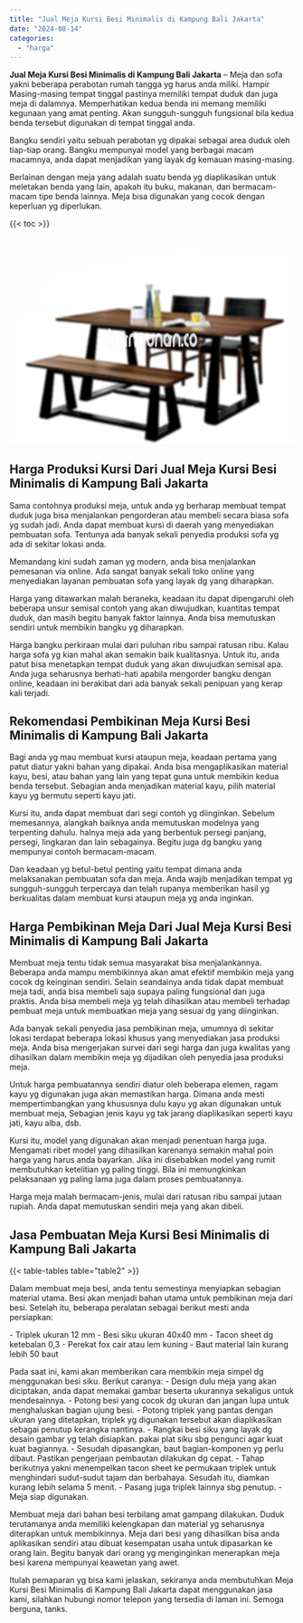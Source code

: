 ```yaml
---
title: "Jual Meja Kursi Besi Minimalis di Kampung Bali Jakarta"
date: "2024-08-14"
categories: 
  - "harga"
---
```


**Jual Meja Kursi Besi Minimalis di Kampung Bali Jakarta** – Meja dan sofa yakni beberapa perabotan rumah tangga yg harus anda miliki. Hampir Masing-masing tempat tinggal pastinya memiliki tempat duduk dan juga meja di dalamnya. Memperhatikan kedua benda ini memang memiliki kegunaan yang amat penting. Akan sungguh-sungguh fungsional bila kedua benda tersebut digunakan di tempat tinggal anda.

Bangku sendiri yaitu sebuah perabotan yg dipakai sebagai area duduk oleh tiap-tiap orang. Bangku mempunyai model yang berbagai macam macamnya, anda dapat menjadikan yang layak dg kemauan masing-masing.

Berlainan dengan meja yang adalah suatu benda yg diaplikasikan untuk meletakan benda yang lain, apakah itu buku, makanan, dan bermacam-macam tipe benda lainnya. Meja bisa digunakan yang cocok dengan keperluan yg diperlukan.

{{< toc >}}

![Jual Meja Kursi Besi Minimalis di Kampung Bali Jakarta](/images/jual-meja-besi-murah02.png)

## Harga Produksi Kursi Dari Jual Meja Kursi Besi Minimalis di Kampung Bali Jakarta

Sama contohnya produksi meja, untuk anda yg berharap membuat tempat duduk juga bisa menjalankan pengorderan atau membeli secara biasa sofa yg sudah jadi. Anda dapat membuat kursi di daerah yang menyediakan pembuatan sofa. Tentunya ada banyak sekali penyedia produksi sofa yg ada di sekitar lokasi anda.

Memandang kini sudah zaman yg modern, anda bisa menjalankan pemesanan via online. Ada sangat banyak sekali toko online yang menyediakan layanan pembuatan sofa yang layak dg yang diharapkan.

Harga yang ditawarkan malah beraneka, keadaan itu dapat dipengaruhi oleh beberapa unsur semisal contoh yang akan diwujudkan, kuantitas tempat duduk, dan masih begitu banyak faktor lainnya. Anda bisa memutuskan sendiri untuk membikin bangku yg diharapkan.

Harga bangku perkiraan mulai dari puluhan ribu sampai ratusan ribu. Kalau harga sofa yg kian mahal akan semakin baik kualitasnya. Untuk itu, anda patut bisa menetapkan tempat duduk yang akan diwujudkan semisal apa. Anda juga seharusnya berhati-hati apabila mengorder bangku dengan online, keadaan ini berakibat dari ada banyak sekali penipuan yang kerap kali terjadi.

## Rekomendasi Pembikinan Meja Kursi Besi Minimalis di Kampung Bali Jakarta

Bagi anda yg mau membuat kursi ataupun meja, keadaan pertama yang patut diatur yakni bahan yang dipakai. Anda bisa mengaplikasikan material kayu, besi, atau bahan yang lain yang tepat guna untuk membikin kedua benda tersebut. Sebagian anda menjadikan material kayu, pilih material kayu yg bermutu seperti kayu jati.

Kursi itu, anda dapat membuat dari segi contoh yg diinginkan. Sebelum memesannya, alangkah baiknya anda memutuskan modelnya yang terpenting dahulu. halnya meja ada yang berbentuk persegi panjang, persegi, lingkaran dan lain sebagainya. Begitu juga dg bangku yang mempunyai contoh bermacam-macam.

Dan keadaan yg betul-betul penting yaitu tempat dimana anda melaksanakan pembuatan sofa dan meja. Anda wajib menjadikan tempat yg sungguh-sungguh terpercaya dan telah rupanya memberikan hasil yg berkualitas dalam membuat kursi ataupun meja yg anda inginkan.

## Harga Pembikinan Meja Dari Jual Meja Kursi Besi Minimalis di Kampung Bali Jakarta

Membuat meja tentu tidak semua masyarakat bisa menjalankannya. Beberapa anda mampu membikinnya akan amat efektif membikin meja yang cocok dg keinginan sendiri. Selain seandainya anda tidak dapat membuat meja tadi, anda bisa membeli saja supaya paling fungsional dan juga praktis. Anda bisa membeli meja yg telah dihasilkan atau membeli terhadap pembuat meja untuk membuatkan meja yang sesuai dg yang diinginkan.

Ada banyak sekali penyedia jasa pembikinan meja, umumnya di sekitar lokasi terdapat beberapa lokasi khusus yang menyediakan jasa produksi meja. Anda bisa mengerjakan survei dari segi harga dan juga kwalitas yang dihasilkan dalam membikin meja yg dijadikan oleh penyedia jasa produksi meja.

Untuk harga pembuatannya sendiri diatur oleh beberapa elemen, ragam kayu yg digunakan juga akan memastikan harga. Dimana anda mesti mempertimbangkan yang khususnya dulu kayu yg akan digunakan untuk membuat meja, Sebagian jenis kayu yg tak jarang diaplikasikan seperti kayu jati, kayu alba, dsb.

Kursi itu, model yang digunakan akan menjadi penentuan harga juga. Mengamati ribet model yang dihasilkan karenanya semakin mahal poin harga yang harus anda bayarkan. Jika ini disebabkan model yang rumit membutuhkan ketelitian yg paling tinggi. Bila ini memungkinkan pelaksanaan yg paling lama juga dalam proses pembuatannya.

Harga meja malah bermacam-jenis, mulai dari ratusan ribu sampai jutaan rupiah. Anda dapat memutuskan sendiri meja yang akan dibeli.

## Jasa Pembuatan Meja Kursi Besi Minimalis di Kampung Bali Jakarta

{{< table-tables table="table2" >}}

Dalam membuat meja besi, anda tentu semestinya menyiapkan sebagian material utama. Besi akan menjadi bahan utama untuk pembikinan meja dari besi. Setelah itu, beberapa peralatan sebagai berikut mesti anda persiapkan:

\- Triplek ukuran 12 mm - Besi siku ukuran 40x40 mm - Tacon sheet dg ketebalan 0,3 - Perekat fox cair atau lem kuning - Baut material lain kurang lebih 50 baut

Pada saat ini, kami akan memberikan cara membikin meja simpel dg menggunakan besi siku. Berikut caranya: - Design dulu meja yang akan diciptakan, anda dapat memakai gambar beserta ukurannya sekaligus untuk mendesainnya. - Potong besi yang cocok dg ukuran dan jangan lupa untuk menghaluskan bagian ujung besi. - Potong triplek yang pantas dengan ukuran yang ditetapkan, triplek yg digunakan tersebut akan diaplikasikan sebagai penutup kerangka nantinya. - Rangkai besi siku yang layak dg desain gambar yg telah disiapkan. pakai plat siku sbg pengunci agar kuat kuat bagiannya. - Sesudah dipasangkan, baut bagian-komponen yg perlu dibaut. Pastikan pengerjaan pembautan dilakukan dg cepat. - Tahap berikutnya yakni menempelkan tacon sheet ke permukaan triplek untuk menghindari sudut-sudut tajam dan berbahaya. Sesudah itu, diamkan kurang lebih selama 5 menit. - Pasang juga triplek lainnya sbg penutup. - Meja siap digunakan.

Membuat meja dari bahan besi terbilang amat gampang dilakukan. Duduk terutamanya anda memiliki kelengkapan dan material yg seharusnya diterapkan untuk membikinnya. Meja dari besi yang dihasilkan bisa anda aplikasikan sendiri atau dibuat kesempatan usaha untuk dipasarkan ke orang lain. Begitu banyak dari orang yg menginginkan menerapkan meja besi karena mempunyai keawetan yang awet.

Itulah pemaparan yg bisa kami jelaskan, sekiranya anda membutuhkan Meja Kursi Besi Minimalis di Kampung Bali Jakarta dapat menggunakan jasa kami, silahkan hubungi nomor telepon yang tersedia di laman ini. Semoga berguna, tanks.
